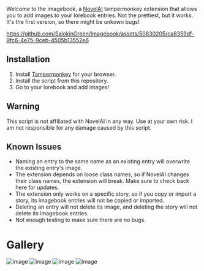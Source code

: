 Welcome to the imagebook, a [NovelAI](https://novelai.net/) tampermonkey extension that allows you to add images to your lorebook entries. Not the prettiest, but it works. It's the first version, so there might be unkown bugs!

https://github.com/SalokinGreen/Imagebook/assets/50830205/ca8359df-9fc6-4e75-9ceb-4505b13552e6

## Installation

1. Install [Tampermonkey](https://www.tampermonkey.net/) for your browser.
2. Install the script from this repository.
3. Go to your lorebook and add images!

## Warning

This script is not affiliated with NovelAI in any way. Use at your own risk. I am not responsible for any damage caused by this script.

## Known Issues

- Naming an entry to the same name as an existing entry will overwrite the existing entry's image.
- The extension depends on loose class names, so if NovelAI changes their class names, the extension will break. Make sure to check back here for updates.
- The extension only works on a specific story, so if you copy or import a story, its imagebook entries will not be copied or imported.
- Deleting an entry will not delete its image, and deleting the story will not delete its imagebook entries.
- Not enough testing to make sure there are no bugs.

# Gallery
![image](https://github.com/SalokinGreen/Imagebook/assets/50830205/923a42a2-cec1-470e-857a-14d2020cf0fe)
![image](https://github.com/SalokinGreen/Imagebook/assets/50830205/a298fc84-9901-4ce6-89f0-6305cb7c36fd)
![image](https://github.com/SalokinGreen/Imagebook/assets/50830205/dfa669d9-b044-4f48-8a9e-7dd5f712fbed)
![image](https://github.com/SalokinGreen/Imagebook/assets/50830205/ce3c5db6-ef6e-4074-9c15-bafbfcad5024)

